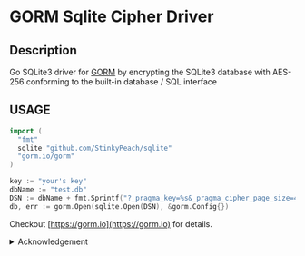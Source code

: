 # GORM Sqlite Cipher Driver

## Description

Go SQLite3 driver for [GORM](https://gorm.io/) by encrypting the SQLite3 database with AES-256 conforming to the built-in database / SQL interface

## USAGE

```go
import (
  "fmt"
  sqlite "github.com/StinkyPeach/sqlite"
  "gorm.io/gorm"
)

key := "your's key"
dbName := "test.db"
DSN := dbName + fmt.Sprintf("?_pragma_key=%s&_pragma_cipher_page_size=4096", key)
db, err := gorm.Open(sqlite.Open(DSN), &gorm.Config{})
```

Checkout [https://gorm.io](https://gorm.io) for details.

<details>
<summary>Acknowledgement</summary>

- [go-gorm/sqlite](https://github.com/go-gorm/sqlite)  
- [sqlcipher/sqlcipher](https://github.com/sqlcipher/sqlcipher)  

</details>
